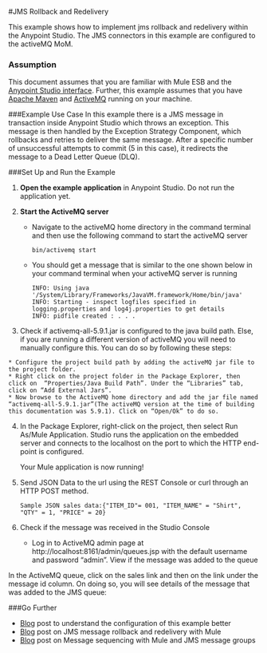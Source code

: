 #JMS Rollback and Redelivery

This example shows how to implement jms rollback and redelivery within the Anypoint Studio. The JMS connectors in this example are configured to the activeMQ MoM.


### Assumption
This document assumes that you are familiar with Mule ESB and the [Anypoint Studio interface](http://www.mulesoft.org/documentation/display/current/Anypoint+Studio+Essentials). Further, this example assumes that you have [Apache Maven](http://maven.apache.org/download.cgi) and [ActiveMQ](http://activemq.apache.org/getting-started.html) running on your machine.

###Example Use Case
In this example there is a JMS message in transaction inside Anypoint Studio which throws an exception. This message is then handled by the Exception Strategy Component, which rollbacks and retries to deliver the same message. After a specific number of unsuccessful attempts to commit (5 in this case), it redirects the message to a Dead Letter Queue (DLQ).

###Set Up and Run the Example

1. **Open the example application** in Anypoint Studio. Do not run the application yet.


2. **Start the ActiveMQ server**
      * Navigate to the activeMQ home directory in the command terminal and then use the  following command to start the activeMQ server
      
            bin/activemq start 

      * You should get a message that is similar to the one shown below in your command terminal when your activeMQ server is running
     
            INFO: Using java '/System/Library/Frameworks/JavaVM.framework/Home/bin/java'
            INFO: Starting - inspect logfiles specified in logging.properties and log4j.properties to get details
            INFO: pidfile created : . . . 
    
  3. Check if activemq-all-5.9.1.jar is configured to the java build path. Else, if you are running a different version of activeMQ you will need to manually configure this. You can do so by following these steps:
  
    * Configure the project build path by adding the activeMQ jar file to the project folder. 
    * Right click on the project folder in the Package Explorer, then   click on  “Properties/Java Build Path”. Under the “Libraries” tab, click on “Add External Jars”. 
    * Now browse to the ActiveMQ home directory and add the jar file named “activemq-all-5.9.1.jar”(The activeMQ version at the time of building this documentation was 5.9.1). Click on “Open/Ok” to do so.

4. In the Package Explorer, right-click on the project, then select Run As/Mule Application. Studio runs the application on the embedded server and connects to the localhost on the port to which the HTTP end-point is configured.

   Your Mule application is now running!
   
5. Send JSON Data to the url using the REST Console or curl through an HTTP POST method.
               
       Sample JSON sales data:{"ITEM_ID"= 001, "ITEM_NAME" = "Shirt", "QTY" = 1, "PRICE" = 20}

6. Check if the message was received in the Studio Console
      
   * Log in to ActiveMQ admin page at http://localhost:8161/admin/queues.jsp with the default username and password “admin”. View if the message was added to the queue

In the ActiveMQ queue, click on the sales link and then on the link under the message id column. On doing so, you will see details of the message that was added to the JMS queue:


###Go Further

* [Blog](http://blogs.mulesoft.org/mule-school-jms-tutorial/) post  to understand the configuration of this example better
* [Blog](http://blogs.mulesoft.org/jms-message-rollback-and-redelivery/) post on JMS message rollback and redelivery with Mule
* [Blog](http://blogs.mulesoft.org/jms-message-rollback-and-redelivery/) post on Message sequencing with Mule and JMS message groups


